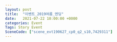 ```yaml
---
layout: post
title:  "이벤트_2019여름_엔딩"
date:   2021-07-22 10:00:00 +0000
categories: Event
Tags: Story Event
SceneCode: ["scene_evt190627_cp0_q2_s10,7429311"]
---
```

